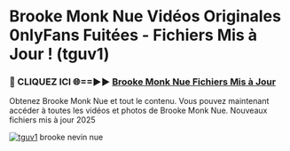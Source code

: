 # Brooke Monk Nue Vidéos Originales 0nlyFans Fuitées - Fichiers Mis à Jour ! (tguv1)

<h3>🔴 CLIQUEZ ICI 🌐==►► <a href="https://tinyurl.com/2pmr4ezf" rel="nofollow">Brooke Monk Nue Fichiers Mis à Jour</a></h3>

Obtenez Brooke Monk Nue et tout le contenu. Vous pouvez maintenant accéder à toutes les vidéos et photos de Brooke Monk Nue. Nouveaux fichiers mis à jour 2025

[![tguv1](https://i.imgur.com/6SNvagu.gif)](https://tinyurl.com/2pmr4ezf)
brooke nevin nue